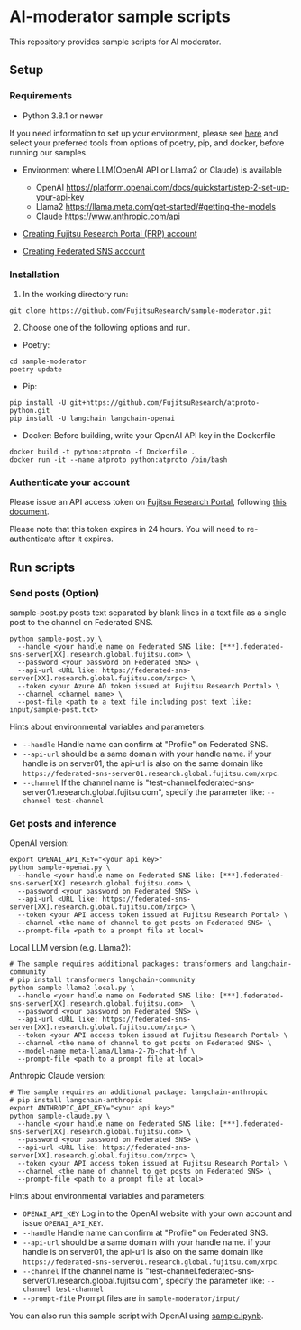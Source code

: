 # AI-moderator sample scripts

This repository provides sample scripts for AI moderator.

## Setup

### Requirements

 - Python 3.8.1 or newer

If you need information to set up your environment, please see [here](docs/setup.md) and select your preferred tools from options of poetry, pip, and docker, before running our samples.

 - Environment where LLM(OpenAI API or Llama2 or Claude) is available
   - OpenAI https://platform.openai.com/docs/quickstart/step-2-set-up-your-api-key
   - Llama2 https://llama.meta.com/get-started/#getting-the-models
   - Claude https://www.anthropic.com/api


 - [Creating Fujitsu Research Portal (FRP) account](https://en-portal.research.global.fujitsu.com/content/creating_account_v1.3.pdf)

 - [Creating Federated SNS account](https://en-portal.research.global.fujitsu.com/content/FeS%20Application%20User%20Manual_en.pdf)

### Installation

1. In the working directory run:

```
git clone https://github.com/FujitsuResearch/sample-moderator.git
```

2. Choose one of the following options and run.


 - Poetry:
```
cd sample-moderator
poetry update
```

 - Pip:
```
pip install -U git+https://github.com/FujitsuResearch/atproto-python.git
pip install -U langchain langchain-openai
```

 - Docker: Before building, write your OpenAI API key in the Dockerfile
```
docker build -t python:atproto -f Dockerfile .
docker run -it --name atproto python:atproto /bin/bash
```

### Authenticate your account

Please issue an API access token on [Fujitsu Research Portal](https://en-portal.research.global.fujitsu.com/), following [this document](https://en-portal.research.global.fujitsu.com/content/issuing_api_tokens_v1.1.pdf). 

Please note that this token expires in 24 hours. You will need to re-authenticate after it expires.


## Run scripts
### Send posts (Option)
sample-post.py posts text separated by blank lines in a text file as a single post to the channel on Federated SNS.
```
python sample-post.py \
  --handle <your handle name on Federated SNS like: [***].federated-sns-server[XX].research.global.fujitsu.com> \
  --password <your password on Federated SNS> \
  --api-url <URL like: https://federated-sns-server[XX].research.global.fujitsu.com/xrpc> \
  --token <your Azure AD token issued at Fujitsu Research Portal> \
  --channel <channel name> \
  --post-file <path to a text file including post text like: input/sample-post.txt>
```
Hints about environmental variables and parameters:
 - `--handle`  Handle name can confirm at "Profile" on Federated SNS.
 - `--api-url` should be a same domain with your handle name. if your handle is on server01, the api-url is also on the same domain like `https://federated-sns-server01.research.global.fujitsu.com/xrpc`.
 - `--channel` If the channel name is "test-channel.federated-sns-server01.research.global.fujitsu.com", specify the parameter like: `--channel test-channel`

### Get posts and inference
OpenAI version:
```
export OPENAI_API_KEY="<your api key>"
python sample-openai.py \
  --handle <your handle name on Federated SNS like: [***].federated-sns-server[XX].research.global.fujitsu.com> \
  --password <your password on Federated SNS> \
  --api-url <URL like: https://federated-sns-server[XX].research.global.fujitsu.com/xrpc> \
  --token <your API access token issued at Fujitsu Research Portal> \
  --channel <the name of channel to get posts on Federated SNS> \
  --prompt-file <path to a prompt file at local> 
```

Local LLM version (e.g. Llama2):
```
# The sample requires additional packages: transformers and langchain-community
# pip install transformers langchain-community
python sample-llama2-local.py \
  --handle <your handle name on Federated SNS like: [***].federated-sns-server[XX].research.global.fujitsu.com>  \
  --password <your password on Federated SNS> \
  --api-url <URL like: https://federated-sns-server[XX].research.global.fujitsu.com/xrpc> \
  --token <your API access token issued at Fujitsu Research Portal> \
  --channel <the name of channel to get posts on Federated SNS> \
  --model-name meta-llama/Llama-2-7b-chat-hf \
  --prompt-file <path to a prompt file at local> 
```

Anthropic Claude version:
```
# The sample requires an additional package: langchain-anthropic
# pip install langchain-anthropic
export ANTHROPIC_API_KEY="<your api key>"
python sample-claude.py \
  --handle <your handle name on Federated SNS like: [***].federated-sns-server[XX].research.global.fujitsu.com> \
  --password <your password on Federated SNS> \
  --api-url <URL like: https://federated-sns-server[XX].research.global.fujitsu.com/xrpc> \
  --token <your API access token issued at Fujitsu Research Portal> \
  --channel <the name of channel to get posts on Federated SNS> \
  --prompt-file <path to a prompt file at local> 
```

Hints about environmental variables and parameters:
 - `OPENAI_API_KEY` Log in to the OpenAI website with your own account and issue `OPENAI_API_KEY`.
 - `--handle`  Handle name can confirm at "Profile" on Federated SNS.
 - `--api-url` should be a same domain with your handle name. if your handle is on server01, the api-url is also on the same domain like `https://federated-sns-server01.research.global.fujitsu.com/xrpc`.
  - `--channel` If the channel name is "test-channel.federated-sns-server01.research.global.fujitsu.com", specify the parameter like: `--channel test-channel`
 - `--prompt-file` Prompt files are in `sample-moderator/input/`

You can also run this sample script with OpenAI using [sample.ipynb](https://colab.research.google.com/github/FujitsuResearch/sample-moderator/blob/main/sample.ipynb).
